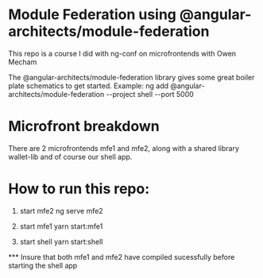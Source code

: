 # Module Federation using @angular-architects/module-federation



This repo is a course I did with ng-conf on microfrontends with Owen Mecham

The @angular-architects/module-federation library gives some great boiler plate schematics to get started.
Example:
ng add @angular-architects/module-federation --project shell --port 5000

# Microfront breakdown

There are 2 microfrontends mfe1 and mfe2, along with a shared library wallet-lib and of course our shell app.
# How to run this repo:

1. start mfe2
   ng serve mfe2

2. start mfe1
   yarn start:mfe1

3. start shell
   yarn start:shell

  *** Insure that both mfe1 and mfe2 have compiled sucessfully before starting the shell app



